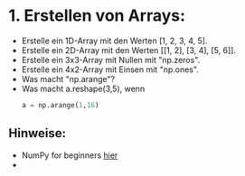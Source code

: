 # 1. Erstellen von Arrays:
- Erstelle ein 1D-Array mit den Werten [1, 2, 3, 4, 5].
- Erstelle ein 2D-Array mit den Werten [[1, 2], [3, 4], [5, 6]].
- Erstelle ein 3x3-Array mit Nullen mit "np.zeros".
- Erstelle ein 4x2-Array mit Einsen mit "np.ones".
- Was macht "np.arange"?
- Was macht a.reshape(3,5), wenn
  ```python
  a = np.arange(1,16)
  ```

## Hinweise:
- NumPy for beginners [hier](https://numpy.org/doc/stable/user/absolute_beginners.html)
- 


